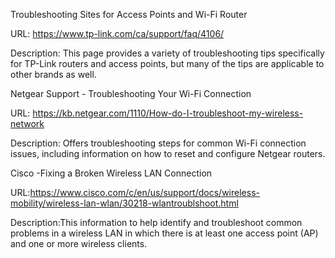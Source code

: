 Troubleshooting Sites for Access Points and Wi-Fi Router

URL: https://www.tp-link.com/ca/support/faq/4106/

Description: This page provides a variety of troubleshooting tips specifically for TP-Link routers and access points, but many of the tips are applicable to other brands as well.

Netgear Support - Troubleshooting Your Wi-Fi Connection

URL: https://kb.netgear.com/1110/How-do-I-troubleshoot-my-wireless-network

Description: Offers troubleshooting steps for common Wi-Fi connection issues, including information on how to reset and configure Netgear routers.

Cisco -Fixing a Broken Wireless LAN Connection

URL:https://www.cisco.com/c/en/us/support/docs/wireless-mobility/wireless-lan-wlan/30218-wlantroublshoot.html

Description:This information to help identify and troubleshoot common problems in a wireless LAN in which there is at least one access point (AP) and one or more wireless clients.
